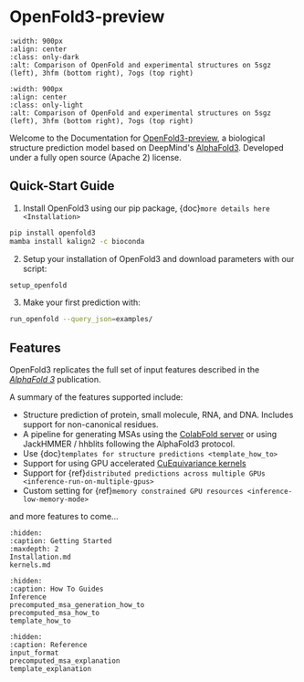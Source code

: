 # OpenFold3-preview

```{figure} ../../imgs/predictions_combined_dark.png
:width: 900px
:align: center
:class: only-dark
:alt: Comparison of OpenFold and experimental structures on 5sgz (left), 3hfm (bottom right), 7ogs (top right)
```
```{figure} ../../imgs/predictions_combined_light.png
:width: 900px
:align: center
:class: only-light
:alt: Comparison of OpenFold and experimental structures on 5sgz (left), 3hfm (bottom right), 7ogs (top right)
```

Welcome to the Documentation for [OpenFold3-preview](https://github.com/aqlaboratory/openfold-3), a biological structure prediction model based on DeepMind's 
[AlphaFold3](https://github.com/deepmind/alphafold3). Developed under a fully open source (Apache 2) license.

## Quick-Start Guide

1. Install OpenFold3 using our pip package, {doc}`more details here <Installation>`

```bash
pip install openfold3 
mamba install kalign2 -c bioconda
```

2. Setup your installation of OpenFold3 and download parameters with our script:
```bash
setup_openfold
``` 
3. Make your first prediction with:
```bash
run_openfold --query_json=examples/
```


## Features

OpenFold3 replicates the full set of input features described in the [*AlphaFold 3*](https://www.nature.com/articles/s41586-024-07487-w) publication. 

A summary of the features supported include:
- Structure prediction of protein, small molecule, RNA, and DNA. Includes support for non-canonical residues.
- A pipeline for generating MSAs using the [ColabFold server](https://github.com/sokrypton/ColabFold) or using JackHMMER / hhblits following the AlphaFold3 protocol.
- Use {doc}`templates for structure predictions <template_how_to>`
- Support for using GPU accelerated [CuEquivariance kernels](https://docs.nvidia.com/cuda/cuequivariance)
- Support for {ref}`distributed predictions across multiple GPUs <inference-run-on-multiple-gpus>`
- Custom setting for {ref}`memory constrained GPU resources <inference-low-memory-mode>`

and more features to come...


```{toctree}
:hidden:
:caption: Getting Started
:maxdepth: 2
Installation.md
kernels.md
```

```{toctree}
:hidden: 
:caption: How To Guides
Inference
precomputed_msa_generation_how_to
precomputed_msa_how_to
template_how_to
```

```{toctree}
:hidden: 
:caption: Reference 
input_format
precomputed_msa_explanation
template_explanation
```